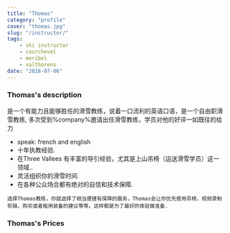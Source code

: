```yaml
---
title: "Thomas"
category: "profile"
cover: "thomas.jpg"
slug: "/instructor/"
tags:
    - ski instructor
    - courchevel
    - meribel
    - valthorens
date: "2018-07-06"
---
```


### Thomas's description
是一个有能力且能够胜任的滑雪教练，说着一口流利的英语口语，是一个自由职滑雪教练,  多次受到%company%邀请出任滑雪教练，学员对他的好评一如既往的给力

* speak: french and english 
* 十年执教经验.
* 在Three Vallees 有丰富的导引经验，尤其是上山吊椅（运送滑雪学员）这一领域..
* 灵活组织你的滑雪时间.
* 在各种公众场合都有绝对的自信和技术保障.

`选择Thomas教练，你就选择了相当便捷有保障的服务，Thomas会让你优先使用吊椅，视频录制剪辑，购买或者租用装备的建议等等。这样都是为了最好的体验做准备.`

### Thomas's Prices
